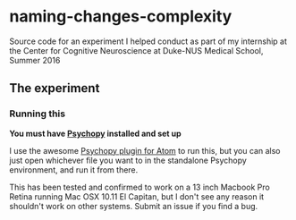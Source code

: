 # naming-changes-complexity
Source code for an experiment I helped conduct as part of my internship at the Center for Cognitive Neuroscience at Duke-NUS Medical School, Summer 2016

## The experiment

### Running this

**You must have [Psychopy](http://www.psychopy.org/) installed and set up**

I use the awesome [Psychopy plugin for Atom](https://atom.io/packages/psychopy) to run this, but you can also just open whichever file you want to in the standalone Psychopy environment, and run it from there. 

This has been tested and confirmed to work on a 13 inch Macbook Pro Retina running Mac OSX 10.11 El Capitan, but I don't see any reason it shouldn't work on other systems. Submit an issue if you find a bug. 

